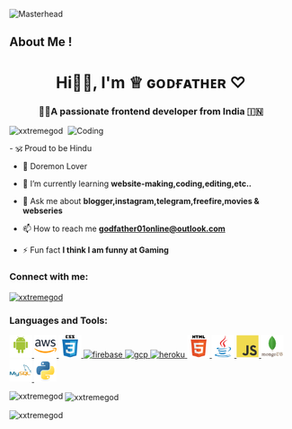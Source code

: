![Masterhead](https://encrypted-tbn0.gstatic.com/images?q=tbn:ANd9GcSEhiajhAPjdoq07IiH4l3iyyv_Bs3AGYv6IP1nqzS19jD0M2C_KZoEB6s&s=10)
<h2 align="left">About Me !</h2>
<h1 align="center">Hi🙋‍♂️, I'm ♕︎ ɢᴏᴅғᴀᴛʜᴇʀ ♡︎ </h1>
<h3 align="center">👨‍💻A passionate frontend developer from India 🇮🇳</h3>
<img align="right" alt="Coding" width="400" src="https://camo.githubusercontent.com/c1dcb74cc1c1835b1d716f5051499a2814c683c806b15f04b0eba492863703e9/68747470733a2f2f63646e2e6472696262626c652e636f6d2f75736572732f3733303730332f73637265656e73686f74732f363538313234332f6176656e746f2e676966">

<p align="left"> <img src="https://komarev.com/ghpvc/?username=xxtremegod&label=Profile%20views&color=0e75b6&style=flat" alt="xxtremegod"/> </p>
- 🕉️ Proud to be Hindu

- 👀 Doremon Lover

- 🌱 I’m currently learning **website-making,coding,editing,etc..**

- 💬 Ask me about **blogger,instagram,telegram,freefire,movies & webseries**

- 📫 How to reach me **godfather01online@outlook.com**

- ⚡ Fun fact **I think I am funny at Gaming**

<h3 align="left">Connect with me:</h3>
<p align="left">
<a href="https://instagram.com/xxtremegod" target="blank"><img align="center" src="https://raw.githubusercontent.com/rahuldkjain/github-profile-readme-generator/master/src/images/icons/Social/instagram.svg" alt="xxtremegod" height="30" width="40" /></a>
</p>

<h3 align="left">Languages and Tools:</h3>
<p align="left"> <a href="https://developer.android.com" target="_blank" rel="noreferrer"> <img src="https://raw.githubusercontent.com/devicons/devicon/master/icons/android/android-original-wordmark.svg" alt="android" width="40" height="40"/> </a> <a href="https://aws.amazon.com" target="_blank" rel="noreferrer"> <img src="https://raw.githubusercontent.com/devicons/devicon/master/icons/amazonwebservices/amazonwebservices-original-wordmark.svg" alt="aws" width="40" height="40"/> </a> <a href="https://www.w3schools.com/css/" target="_blank" rel="noreferrer"> <img src="https://raw.githubusercontent.com/devicons/devicon/master/icons/css3/css3-original-wordmark.svg" alt="css3" width="40" height="40"/> </a> <a href="https://firebase.google.com/" target="_blank" rel="noreferrer"> <img src="https://www.vectorlogo.zone/logos/firebase/firebase-icon.svg" alt="firebase" width="40" height="40"/> </a> <a href="https://cloud.google.com" target="_blank" rel="noreferrer"> <img src="https://www.vectorlogo.zone/logos/google_cloud/google_cloud-icon.svg" alt="gcp" width="40" height="40"/> </a> <a href="https://heroku.com" target="_blank" rel="noreferrer"> <img src="https://www.vectorlogo.zone/logos/heroku/heroku-icon.svg" alt="heroku" width="40" height="40"/> </a> <a href="https://www.w3.org/html/" target="_blank" rel="noreferrer"> <img src="https://raw.githubusercontent.com/devicons/devicon/master/icons/html5/html5-original-wordmark.svg" alt="html5" width="40" height="40"/> </a> <a href="https://www.java.com" target="_blank" rel="noreferrer"> <img src="https://raw.githubusercontent.com/devicons/devicon/master/icons/java/java-original.svg" alt="java" width="40" height="40"/> </a> <a href="https://developer.mozilla.org/en-US/docs/Web/JavaScript" target="_blank" rel="noreferrer"> <img src="https://raw.githubusercontent.com/devicons/devicon/master/icons/javascript/javascript-original.svg" alt="javascript" width="40" height="40"/> </a> <a href="https://www.mongodb.com/" target="_blank" rel="noreferrer"> <img src="https://raw.githubusercontent.com/devicons/devicon/master/icons/mongodb/mongodb-original-wordmark.svg" alt="mongodb" width="40" height="40"/> </a> <a href="https://www.mysql.com/" target="_blank" rel="noreferrer"> <img src="https://raw.githubusercontent.com/devicons/devicon/master/icons/mysql/mysql-original-wordmark.svg" alt="mysql" width="40" height="40"/> </a> <a href="https://www.python.org" target="_blank" rel="noreferrer"> <img src="https://raw.githubusercontent.com/devicons/devicon/master/icons/python/python-original.svg" alt="python" width="40" height="40"/> </a> </p>

<p><img align="left" src="https://github-readme-stats.vercel.app/api/top-langs?username=xxtremegod&show_icons=true&locale=en&layout=compact" alt="xxtremegod" /></p>

<p>&nbsp;<img align="center" src="https://github-readme-stats.vercel.app/api?username=xxtremegod&show_icons=true&locale=en" alt="xxtremegod" /></p>

<p><img align="center" src="https://github-readme-streak-stats.herokuapp.com/?user=xxtremegod&" alt="xxtremegod" /></p>

